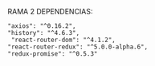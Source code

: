 RAMA 2 DEPENDENCIAS:

    "axios": "^0.16.2",
    "history": "^4.6.3",
     "react-router-dom": "^4.1.2",
    "react-router-redux": "^5.0.0-alpha.6",
    "redux-promise": "^0.5.3"